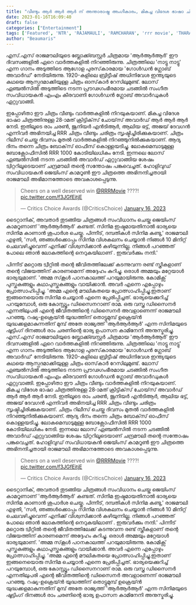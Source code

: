 ```yaml
---
title: "വീണ്ടും ആർ ആർ ആർ ന് അന്താരാഷ്ട്ര അംഗീകാരം, മികച്ച വിദേശ ഭാഷാ ചിത്രത്തിനുള്ള ക്രിട്ടിക്‌സ് ചോയ്‌സ് അവാർഡ്"
date: 2023-01-16T16:09:40
draft: false
categories: ["Entertainment"]
tags: ['Featured', 'NTR', 'RAJAMAULI', 'RAMCHARAN', 'rrr movie', 'THARAK']
author: "Beaumaris"
---
```


എസ്.എസ് രാജമൗലിയുടെ ബ്ലോക്ക്ബസ്റ്റർ ചിത്രമായ 'ആർആർആർ' ഈ ദിവസങ്ങളിൽ ഏറെ വാർത്തകളിൽ നിറഞ്ഞിരുന്നു. ചിത്രത്തിലെ 'നാട്ടു നാട്ടു' എന്ന ഗാനം അടുത്തിടെ ആഗോള പുരസ്‌കാരമായ 'ഗോൾഡൻ ഗ്ലോബ് അവാർഡ്' നേടിയിരുന്നു. 1920-കളിലെ ബ്രിട്ടീഷ് അധിനിവേശ ഇന്ത്യയുടെ കഥയെ ആസ്പദമാക്കിയുള്ള ചിത്രം ഓസ്‌കാർ റേസിലുമുണ്ട്. ലോസ് ഏഞ്ചൽസിൽ അടുത്തിടെ നടന്ന പ്രൗഢഗംഭീരമായ ചടങ്ങിൽ സംഗീത സംവിധായകൻ എംഎം കീരവാണി ഗോൾഡൻ ഗ്ലോബ് അവാർഡുകൾ ഏറ്റുവാങ്ങി.

ഇപ്പോഴിതാ ഈ ചിത്രം വീണ്ടും വാർത്തകളിൽ നിറയുകയാണ്. മികച്ച വിദേശ ഭാഷാ ചിത്രത്തിനുള്ള 28-ാമത് ക്രിട്ടിക്‌സ് ചോയ്‌സ് അവാർഡ് ആർ ആർ ആർ നേടി. ഇതിലൂടെ രാം ചരൺ, ജൂനിയർ എൻടിആർ, ആലിയ ഭട്ട്, അജയ് ദേവഗൻ എന്നിവർ അഭിനയിച്ച RRR ചിത്രം വീണ്ടും ചരിത്രം സൃഷ്ടിച്ചിരിക്കുകയാണ്. ചിത്രം റിലീസ് ചെയ്ത ദിവസം മുതൽ വാർത്തകളിൽ നിറഞ്ഞുനിൽക്കുകയാണ്. ആദ്യ ദിനം തന്നെ ചിത്രം ബോക്‌സ് ഓഫീസ് കൊള്ളയടിച്ചു. ലോകമെമ്പാടുമുള്ള ബോക്സോഫീസിൽ RRR 1000 കോടിയിലധികം നേടി. ഇന്നലെ ലോസ് ഏഞ്ചൽസിൽ നടന്ന ചടങ്ങിൽ അവാർഡ് ഏറ്റുവാങ്ങിയ ശേഷം ട്വിറ്ററിലൂടെയാണ് ചന്ദ്രമൗലി തന്റെ സന്തോഷം പങ്കുവെച്ചത്. ഹോളിവുഡ് സംവിധായകൻ ജെയിംസ് കാമറൂൺ ഈ ചിത്രത്തെ അഭിനന്ദിച്ചതായി രാജമൗലി അഭിമാനത്തോടെ അവകാശപ്പെടുന്നു.
<blockquote class="twitter-tweet">
<p dir="ltr" lang="en">Cheers on a well deserved win <a href="https://twitter.com/RRRMovie?ref_src=twsrc%5Etfw">@RRRMovie</a> ????! <a href="https://t.co/f3JGfEitjE">pic.twitter.com/f3JGfEitjE</a></p>
— Critics Choice Awards (@CriticsChoice) <a href="https://twitter.com/CriticsChoice/status/1614782804361084933?ref_src=twsrc%5Etfw">January 16, 2023</a></blockquote>
<script async src="https://platform.twitter.com/widgets.js" charset="utf-8"></script>

ടൈറ്റാനിക്, അവതാർ തുടങ്ങിയ ചിത്രങ്ങൾ സംവിധാനം ചെയ്ത ജെയിംസ് കാമറൂണാണ് 'ആർആർആർ' കണ്ടത്. സിനിമ ഇഷ്ടമായതിനാൽ ഭാര്യയെ സിനിമ കാണാൻ ശുപാർശ ചെയ്തു. പിന്നീട്, ദമ്പതികൾ സിനിമ കണ്ടു,' രാജമൗലി എഴുതി, 'സർ, ഞങ്ങൾക്കൊപ്പം സിനിമ വിശകലനം ചെയ്യാൻ നിങ്ങൾ 10 മിനിറ്റ് ചെലവഴിച്ചുവെന്ന് എനിക്ക് വിശ്വസിക്കാൻ കഴിയുന്നില്ല. നിങ്ങൾ പറഞ്ഞത് പോലെ ഞാൻ ലോകത്തിന്റെ നെറുകയിലാണ്‌ . ഇരുവർക്കും നന്ദി.'

പിന്നീട് മറ്റൊരു ട്വീറ്റിൽ തന്റെ ജീവിതത്തിലേക്ക് കടന്നുവന്ന രണ്ട് സ്ത്രീകളാണ് തന്റെ വിജയത്തിന് കാരണമെന്ന് അദ്ദേഹം കുറിച്ചു. ഒരാൾ അമ്മയും മറ്റേയാൾ ഭാര്യയുമാണ്. 'അമ്മ സ്‌കൂൾ പഠനകാലത്ത് പറയുമായിരുന്നു. കോമിക്സ് പുസ്തകങ്ങളും കഥാപുസ്തകങ്ങളും വായിക്കാൻ. അവർ എന്നെ എപ്പോഴും പ്രോത്സാഹിപ്പിച്ചു. 'അമ്മ എന്റെ മൗലികതയെ പ്രോത്സാഹിപ്പിച്ചു.ഇതാണ് ഇങ്ങനെയൊരു സിനിമ ചെയ്യാൻ എന്നെ പ്രേരിപ്പിച്ചത്. ഭാര്യയെക്കുറിച്ച് പറയുമ്പോൾ, ഒരു കോസ്റ്റ്യൂം ഡിസൈനറാണ് രാമ. ഒരു വസ്ത്ര ഡിസൈനർ എന്നതിലുപരി എന്റെ ജീവിതത്തിന്റെ ഡിസൈനർ അവളാണെന്ന് രാജമൗലി പറഞ്ഞു. റഷ്യ-ഉക്രെയ്ൻ യുദ്ധത്തിന് തൊട്ടുമുമ്പ് ഉക്രെയ്ൻ യുദ്ധക്കളമാകുന്നതിന് മുമ്പ് അതേ രാജ്യത്ത് 'ആർആർആർ' എന്ന സിനിമയുടെ ഷൂട്ടിംഗ് ദിനങ്ങൾ രാം ചരണിന്റെ ഭാര്യ ഉപാസന കാമിനേനി അനുസ്മരിച്ചു.
എസ്.എസ് രാജമൗലിയുടെ ബ്ലോക്ക്ബസ്റ്റർ ചിത്രമായ 'ആർആർആർ' ഈ ദിവസങ്ങളിൽ ഏറെ വാർത്തകളിൽ നിറഞ്ഞിരുന്നു. ചിത്രത്തിലെ 'നാട്ടു നാട്ടു' എന്ന ഗാനം അടുത്തിടെ ആഗോള പുരസ്‌കാരമായ 'ഗോൾഡൻ ഗ്ലോബ് അവാർഡ്' നേടിയിരുന്നു. 1920-കളിലെ ബ്രിട്ടീഷ് അധിനിവേശ ഇന്ത്യയുടെ കഥയെ ആസ്പദമാക്കിയുള്ള ചിത്രം ഓസ്‌കാർ റേസിലുമുണ്ട്. ലോസ് ഏഞ്ചൽസിൽ അടുത്തിടെ നടന്ന പ്രൗഢഗംഭീരമായ ചടങ്ങിൽ സംഗീത സംവിധായകൻ എംഎം കീരവാണി ഗോൾഡൻ ഗ്ലോബ് അവാർഡുകൾ ഏറ്റുവാങ്ങി. ഇപ്പോഴിതാ ഈ ചിത്രം വീണ്ടും വാർത്തകളിൽ നിറയുകയാണ്. മികച്ച വിദേശ ഭാഷാ ചിത്രത്തിനുള്ള 28-ാമത് ക്രിട്ടിക്‌സ് ചോയ്‌സ് അവാർഡ് ആർ ആർ ആർ നേടി. ഇതിലൂടെ രാം ചരൺ, ജൂനിയർ എൻടിആർ, ആലിയ ഭട്ട്, അജയ് ദേവഗൻ എന്നിവർ അഭിനയിച്ച RRR ചിത്രം വീണ്ടും ചരിത്രം സൃഷ്ടിച്ചിരിക്കുകയാണ്. ചിത്രം റിലീസ് ചെയ്ത ദിവസം മുതൽ വാർത്തകളിൽ നിറഞ്ഞുനിൽക്കുകയാണ്. ആദ്യ ദിനം തന്നെ ചിത്രം ബോക്‌സ് ഓഫീസ് കൊള്ളയടിച്ചു. ലോകമെമ്പാടുമുള്ള ബോക്സോഫീസിൽ RRR 1000 കോടിയിലധികം നേടി. ഇന്നലെ ലോസ് ഏഞ്ചൽസിൽ നടന്ന ചടങ്ങിൽ അവാർഡ് ഏറ്റുവാങ്ങിയ ശേഷം ട്വിറ്ററിലൂടെയാണ് ചന്ദ്രമൗലി തന്റെ സന്തോഷം പങ്കുവെച്ചത്. ഹോളിവുഡ് സംവിധായകൻ ജെയിംസ് കാമറൂൺ ഈ ചിത്രത്തെ അഭിനന്ദിച്ചതായി രാജമൗലി അഭിമാനത്തോടെ അവകാശപ്പെടുന്നു. 

> Cheers on a well deserved win [@RRRMovie](https://twitter.com/RRRMovie?ref_src=twsrc%5Etfw) ????! [pic.twitter.com/f3JGfEitjE](https://t.co/f3JGfEitjE)
> 
> — Critics Choice Awards (@CriticsChoice) [January 16, 2023](https://twitter.com/CriticsChoice/status/1614782804361084933?ref_src=twsrc%5Etfw)

ടൈറ്റാനിക്, അവതാർ തുടങ്ങിയ ചിത്രങ്ങൾ സംവിധാനം ചെയ്ത ജെയിംസ് കാമറൂണാണ് 'ആർആർആർ' കണ്ടത്. സിനിമ ഇഷ്ടമായതിനാൽ ഭാര്യയെ സിനിമ കാണാൻ ശുപാർശ ചെയ്തു. പിന്നീട്, ദമ്പതികൾ സിനിമ കണ്ടു,' രാജമൗലി എഴുതി, 'സർ, ഞങ്ങൾക്കൊപ്പം സിനിമ വിശകലനം ചെയ്യാൻ നിങ്ങൾ 10 മിനിറ്റ് ചെലവഴിച്ചുവെന്ന് എനിക്ക് വിശ്വസിക്കാൻ കഴിയുന്നില്ല. നിങ്ങൾ പറഞ്ഞത് പോലെ ഞാൻ ലോകത്തിന്റെ നെറുകയിലാണ്‌ . ഇരുവർക്കും നന്ദി.' പിന്നീട് മറ്റൊരു ട്വീറ്റിൽ തന്റെ ജീവിതത്തിലേക്ക് കടന്നുവന്ന രണ്ട് സ്ത്രീകളാണ് തന്റെ വിജയത്തിന് കാരണമെന്ന് അദ്ദേഹം കുറിച്ചു. ഒരാൾ അമ്മയും മറ്റേയാൾ ഭാര്യയുമാണ്. 'അമ്മ സ്‌കൂൾ പഠനകാലത്ത് പറയുമായിരുന്നു. കോമിക്സ് പുസ്തകങ്ങളും കഥാപുസ്തകങ്ങളും വായിക്കാൻ. അവർ എന്നെ എപ്പോഴും പ്രോത്സാഹിപ്പിച്ചു. 'അമ്മ എന്റെ മൗലികതയെ പ്രോത്സാഹിപ്പിച്ചു.ഇതാണ് ഇങ്ങനെയൊരു സിനിമ ചെയ്യാൻ എന്നെ പ്രേരിപ്പിച്ചത്. ഭാര്യയെക്കുറിച്ച് പറയുമ്പോൾ, ഒരു കോസ്റ്റ്യൂം ഡിസൈനറാണ് രാമ. ഒരു വസ്ത്ര ഡിസൈനർ എന്നതിലുപരി എന്റെ ജീവിതത്തിന്റെ ഡിസൈനർ അവളാണെന്ന് രാജമൗലി പറഞ്ഞു. റഷ്യ-ഉക്രെയ്ൻ യുദ്ധത്തിന് തൊട്ടുമുമ്പ് ഉക്രെയ്ൻ യുദ്ധക്കളമാകുന്നതിന് മുമ്പ് അതേ രാജ്യത്ത് 'ആർആർആർ' എന്ന സിനിമയുടെ ഷൂട്ടിംഗ് ദിനങ്ങൾ രാം ചരണിന്റെ ഭാര്യ ഉപാസന കാമിനേനി അനുസ്മരിച്ചു.
